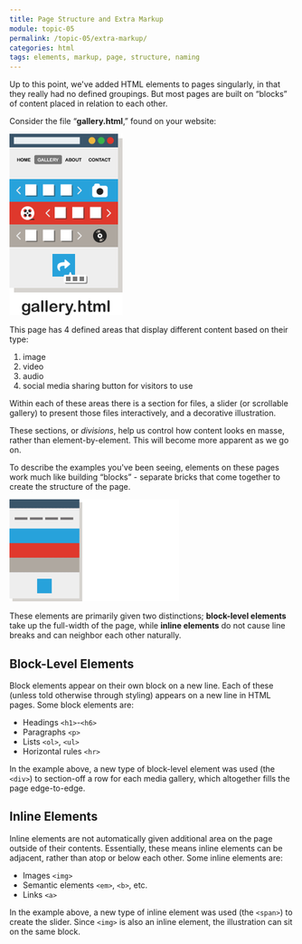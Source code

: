 ```yaml
---
title: Page Structure and Extra Markup
module: topic-05
permalink: /topic-05/extra-markup/
categories: html
tags: elements, markup, page, structure, naming
---
```


<div class="divider-heading"></div>

Up to this point, we've added HTML elements to pages singularly, in that they really had no defined groupings. But most pages are built on “blocks” of content placed in relation to each other.

Consider the file “**gallery.html**,” found on your website:

<img src="../img/gallery-page.png" alt="simple gallery page" style="width: 200px;" />

This page has 4 defined areas that display different content based on their type:
1. image
2. video
3. audio
4. social media sharing button for visitors to use

Within each of these areas there is a section for files, a slider (or scrollable gallery) to present those files interactively, and a decorative illustration.

These sections, or _divisions_, help us control how content looks en masse, rather than element-by-element. This will become more apparent as we go on.


<div class="divider-pg"></div>


To describe the examples you've been seeing, elements on these pages work much like building “blocks” - separate bricks that come together to create the structure of the page.

<img src="../img/gallery-page-blocks.gif" alt="page breaking into blocks" style="width: 300px;" />

These elements are primarily given two distinctions; **block-level elements** take up the full-width of the page, while **inline elements** do not cause line breaks and can neighbor each other naturally.


<h2 id="block-level">Block-Level Elements</h2>

Block elements appear on their own block on a new line. Each of these (unless told otherwise through styling) appears on a new line in HTML pages. Some block elements are:

- Headings `<h1>`-`<h6>`
- Paragraphs `<p>`
- Lists `<ol>`, `<ul>`
- Horizontal rules `<hr>`

In the example above, a new type of block-level element was used (the `<div>`) to section-off a row for each media gallery, which altogether fills the page edge-to-edge.


<h2 id="inline">Inline Elements</h2>

Inline elements are not automatically given additional area on the page outside of their contents. Essentially, these means inline elements can be adjacent, rather than atop or below each other. Some inline elements are:

- Images `<img>`
- Semantic elements `<em>`, `<b>`, etc.
- Links `<a>`

In the example above, a new type of inline element was used (the `<span>`) to create the slider. Since `<img>` is also an inline element, the illustration can sit on the same block.
